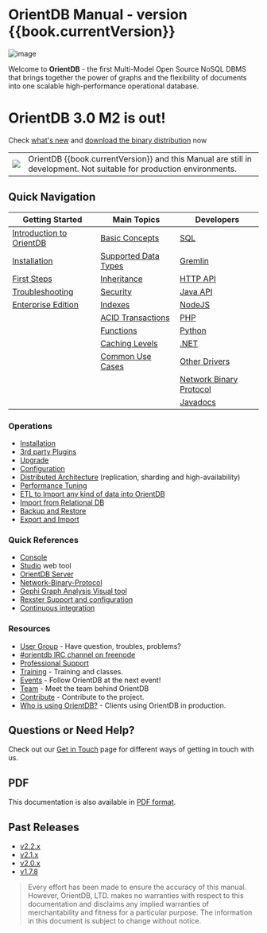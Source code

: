 # OrientDB Manual - version {{book.currentVersion}}

![image](http://www.orientdb.com/images/orientdb_logo_mid.png)

Welcome to **OrientDB** - the first Multi-Model Open Source NoSQL DBMS that brings together the power of graphs and the flexibility of documents into one scalable high-performance operational database.

# OrientDB 3.0 M2 is out!

Check [what's new](release/3.0/What-is-new-in-OrientDB-3.0.md) and [download the binary distribution](http://orientdb.com/orientdb-labs/) now

| | |
|----|-----|
|![](images/warning.png)|OrientDB {{book.currentVersion}} and this Manual are still in development. Not suitable for production environments.|

## Quick Navigation

|Getting Started	|Main Topics    |Developers   |
|-----------------------|---------------|-------------|
|[Introduction to OrientDB](introduction/README.md) | [Basic Concepts](datamodeling/Concepts.md)  | [SQL](sql/README.md)| 
|[Installation](gettingstarted/Tutorial-Installation.md) | [Supported Data Types](general/Types.md) | [Gremlin](gremlin/Gremlin.md) | 
|[First Steps](gettingstarted/Tutorial-Working-with-graphs.md) | [Inheritance](general/Inheritance.md) | [HTTP API](misc/OrientDB-REST.md) |
|[Troubleshooting](misc/Troubleshooting.md) |[Security](security/Security.md)| [Java API](java/Java-API.md)|
|[Enterprise Edition](ee/Enterprise-Edition.md)| [Indexes](indexing/Indexes.md) | [NodeJS](orientjs/OrientJS.md)|
| | [ACID Transactions](internals/Transactions.md) | [PHP](https://github.com/orientechnologies/PhpOrient) |
| | [Functions](admin/Functions.md) | [Python](https://github.com/orientechnologies/pyorient)|
| | [Caching Levels](internals/Caching.md) | [.NET](https://github.com/orientechnologies/OrientDB-NET.binary) | 
| | [Common Use Cases](legacy/Use-Cases.md) | [Other Drivers](apis-and-drivers/README.md) |
| | | [Network Binary Protocol](internals/Network-Binary-Protocol.md) |
| | | [Javadocs](http://www.orientechnologies.com/javadoc/latest/) |


### Operations

- [Installation](gettingstarted/Tutorial-Installation.md)
- [3rd party Plugins](plugins/Plugins.md)
- [Upgrade](release/Upgrade.md) 
- [Configuration](admin/Configuration.md)
- [Distributed Architecture](distributed/Distributed-Architecture.md) (replication, sharding and high-availability)
- [Performance Tuning](tuning/Performance-Tuning.md)
- [ETL to Import any kind of data into OrientDB](etl/ETL-Introduction.md)
- [Import from Relational DB](admin/Import-From-RDBMS.md)
- [Backup and Restore](admin/Backup-and-Restore.md)
- [Export and Import](admin/Export-and-Import.md)



### Quick References 

- [Console](console/README.md)
- [Studio](studio/README.md) web tool
- [OrientDB Server](internals/DB-Server.md)
- [Network-Binary-Protocol](internals/Network-Binary-Protocol.md) 
- [Gephi Graph Analysis Visual tool](plugins/Gephi.md)
- [Rexster Support and configuration](plugins/Rexster.md)
- [Continuous integration](http://helios.orientechnologies.com/)

 
### Resources
- [User Group](https://orientdb.com/active-user-community) - Have question, troubles, problems?
- [#orientdb IRC channel on freenode](http://webchat.freenode.net/?channels=orientdb)
- [Professional Support](https://orientdb.com/support)
- [Training](https://orientdb.com/training) - Training and classes.
- [Events](https://orientdb.com/event) - Follow OrientDB at the next event!
- [Team](https://orientdb.com/team/) - Meet the team behind OrientDB
- [Contribute](misc/Contribute-to-OrientDB.md) - Contribute to the project.
- [Who is using OrientDB?](https://orientdb.com/customers) - Clients using OrientDB in production.


## Questions or Need Help?
Check out our [Get in Touch](misc/Get-in-Touch.md) page for different ways of getting in touch with us. 


## PDF
This documentation is also available in [PDF format](OrientDB-Manual.pdf).


## Past Releases
- [v2.2.x](https://orientdb.com/docs/2.2/)
- [v2.1.x](https://orientdb.com/docs/2.1/)
- [v2.0.x](https://orientdb.com/docs/2.0/)
- [v1.7.8](https://orientdb.com/docs/1.7.8/)


>Every effort has been made to ensure the accuracy of this manual. However, OrientDB, LTD. makes no warranties with respect to this documentation and disclaims any implied warranties of merchantability and fitness for a particular purpose. The information in this document is subject to change without notice.
